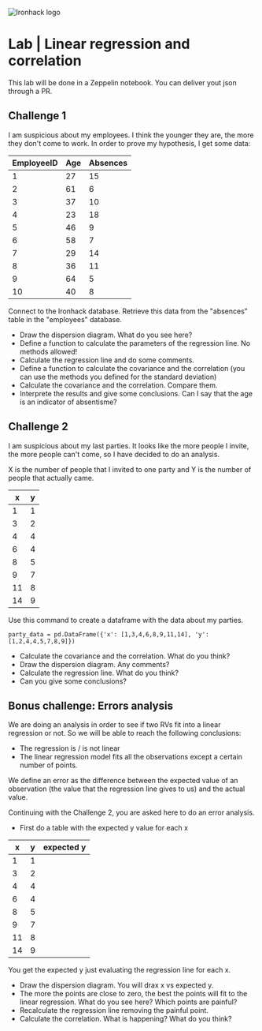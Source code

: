 ![Ironhack logo](https://i.imgur.com/1QgrNNw.png)

# Lab | Linear regression and correlation
This lab will be done in a Zeppelin notebook. You can deliver yout json through a PR.

## Challenge 1
I am suspicious about my employees. I think the younger they are, the more they don't come to work. In order to prove my hypothesis, I get some data:

| EmployeeID | Age | Absences |
|--------|-----|------------|
| 1      | 27  | 15         |
| 2      | 61  | 6          |
| 3      | 37  | 10         |
| 4      | 23  | 18         |
| 5      | 46  |  9         |
| 6      | 58  |  7         |
| 7      | 29  | 14         |
| 8      | 36  | 11         |
| 9      | 64  |  5         |
| 10     | 40  |  8         |

Connect to the Ironhack database. Retrieve this data from the "absences" table in the "employees" database. 

* Draw the dispersion diagram. What do you see here?
* Define a function to calculate the parameters of the regression line. No methods allowed!
* Calculate the regression line and do some comments.
* Define a function to calculate the covariance and the correlation (you can use the methods you defined for the standard deviation)
* Calculate the covariance and the correlation. Compare them.
* Interprete the results and give some conclusions. Can I say that the age is an indicator of absentisme?

## Challenge 2

I am suspicious about my last parties. It looks like the more people I invite, the more people can't come, so I have decided to do an analysis. 

X is the number of people that I invited to one party and Y is the number of people that actually came.

| x | y |
|---|---|
| 1 | 1 |
| 3 | 2 |
| 4 | 4 |
| 6 | 4 |
| 8 | 5 |
| 9 | 7 |
| 11 |8 |
| 14 | 9 |

Use this command to create a dataframe with the data about my parties. 
~~~~
party_data = pd.DataFrame({'x': [1,3,4,6,8,9,11,14], 'y': [1,2,4,4,5,7,8,9]})
~~~~

* Calculate the covariance and the correlation. What do you think?
* Draw the dispersion diagram. Any comments?
* Calculate the regression line. What do you think?
* Can you give some conclusions?

## Bonus challenge: Errors analysis

We are doing an analysis in order to see if two RVs fit into a linear regression or not. So we will be able to reach the following conclusions:
* The regression is / is not linear
* The linear regression model fits all the observations except a certain number of points.

We define an error as the difference between the expected value of an observation (the value that the regression line gives to us) and the actual value. 

Continuing with the Challenge 2, you are asked here to do an error analysis.
* First do a table with the expected y value for each x

| x | y | expected y |
|---|---|---|
| 1 | 1 ||
| 3 | 2 ||
| 4 | 4 ||
| 6 | 4 ||
| 8 | 5 ||
| 9 | 7 ||
| 11 |8 ||
| 14 | 9 ||

You get the expected y just evaluating the regression line for each x.

* Draw the dispersion diagram. You will drax x vs expected y.
* The more the points are close to zero, the best the points will fit to the linear regression. What do you see here? Which points are painful?
* Recalculate the regression line removing the painful point. 
* Calculate the correlation. What is happening? What do you think?
